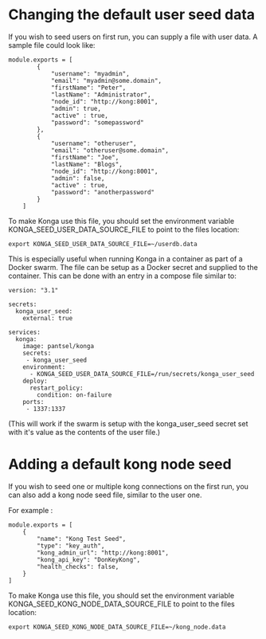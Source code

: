 # Changing the default user seed data

If you wish to seed users on first run, you can supply a file with user data. 
A sample file could look like:

````
module.exports = [
        {
            "username": "myadmin",
            "email": "myadmin@some.domain",
            "firstName": "Peter",
            "lastName": "Administrator",
            "node_id": "http://kong:8001",
            "admin": true,
            "active" : true,
            "password": "somepassword"
        },
        {
            "username": "otheruser",
            "email": "otheruser@some.domain",
            "firstName": "Joe",
            "lastName": "Blogs",
            "node_id": "http://kong:8001",
            "admin": false,
            "active" : true,
            "password": "anotherpassword"
        }
    ]
````

To make Konga use this file, you should set the environment variable KONGA_SEED_USER_DATA_SOURCE_FILE to point to the files location:
````
export KONGA_SEED_USER_DATA_SOURCE_FILE=~/userdb.data 
````

This is especially useful when running Konga in a container as part of a Docker swarm. The file can be setup as a Docker secret and supplied to the container. This can be done with an entry in a compose file similar to:

````
version: "3.1"

secrets:
  konga_user_seed:
    external: true

services:
  konga:
    image: pantsel/konga
    secrets:
     - konga_user_seed
    environment:
      - KONGA_SEED_USER_DATA_SOURCE_FILE=/run/secrets/konga_user_seed
    deploy:
      restart_policy:
        condition: on-failure
    ports:
     - 1337:1337
````

(This will work if the swarm is setup with the konga_user_seed secret set with it's value as the contents of the user file.)

# Adding a default kong node seed

If you wish to seed one or multiple kong connections on the first run, you can also add a kong node seed file, similar to the user one.

For example :

```
module.exports = [
    {
        "name": "Kong Test Seed",
        "type": "key_auth",
        "kong_admin_url": "http://kong:8001",
        "kong_api_key": "DonKeyKong",
        "health_checks": false,
    }
]
```

To make Konga use this file, you should set the environment variable KONGA_SEED_KONG_NODE_DATA_SOURCE_FILE to point to the files location:
````
export KONGA_SEED_KONG_NODE_DATA_SOURCE_FILE=~/kong_node.data 
````
